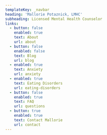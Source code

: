 ```yaml
---
templateKey: _navbar
heading: 'Mallorie Potaznick, LMHC'
subheading: Licensed Mental Health Counselor
links:
  - button: false
    enabled: true
    text: About
    url: about
  - button: false
    enabled: false
    text: Blog
    url: blog
  - enabled: true
    text: Anxiety
    url: anxiety
  - enabled: true
    text: Eating Disorders
    url: eating-disorders
  - button: false
    enabled: true
    text: FAQ
    url: questions
  - button: true
    enabled: true
    text: Contact Mallorie
    url: contact
---
```



